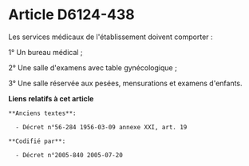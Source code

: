 # Article D6124-438

Les services médicaux de l'établissement doivent comporter :

1° Un bureau médical ;

2° Une salle d'examens avec table gynécologique ;

3° Une salle réservée aux pesées, mensurations et examens d'enfants.

**Liens relatifs à cet article**

	**Anciens textes**:

	  - Décret n°56-284 1956-03-09 annexe XXI, art. 19

	**Codifié par**:

	  - Décret n°2005-840 2005-07-20
